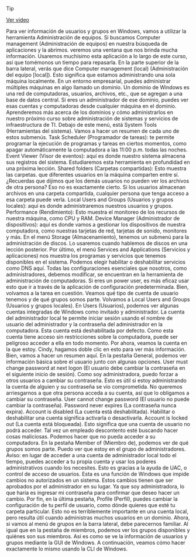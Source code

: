 > [!TIP]  
> [Ver video](https://youtu.be/avIKf0ZTSsw)

Para ver información de usuarios y grupos en Windows, vamos a utilizar la herramienta Administración de equipos. Si buscamos Computer management (Administración de equipos) en nuestra búsqueda de aplicaciones y la abrimos. veremos una ventana que nos brinda mucha información. Usaremos muchísimo esta aplicación a lo largo de este curso, así que tomémonos un tiempo para repasarla. En la parte superior de la barra lateral, verás que dice Computer management (local) (Administración del equipo [local]). Esto significa que estamos administrando una sola máquina localmente. En un entorno empresarial, puedes administrar múltiples máquinas en algo llamado un dominio. Un dominio de Windows es una red de computadoras, usuarios, archivos, etc., que se agregan a una base de datos central. Si eres un administrador de ese dominio, puedes ver esas cuentas y computadoras desde cualquier máquina en el dominio. Aprenderemos más acerca de los dominios y cómo administrarlos en nuestro próximo curso sobre administración de sistemas y servicios de infraestructura de TI. Debajo de este menú, está System Tools (Herramientas del sistema). Vamos a hacer un resumen de cada uno de estos submenús. Task Scheduler (Programador de tareas): te permite programar la ejecución de programas y tareas en ciertos momentos, como apagar automáticamente la computadora a las 11:00 p.m. todas las noches. Event Viewer (Visor de eventos): aquí es donde nuestro sistema almacena sus registros del sistema. Estudiaremos esta herramienta en profundidad en una próxima lección. Shared folders (Carpetas compartidas): Esto muestra las carpetas. que diferentes usuarios en la máquina comparten entre sí. ¿Recuerdas que dijimos que los demás usuarios no pueden ver los archivos de otra persona? Eso no es exactamente cierto. Si los usuarios almacenan archivos en una carpeta compartida, cualquier persona que tenga acceso a esa carpeta puede verla. Local Users and Groups (Usuarios y grupos locales): aquí es donde administraremos nuestros usuarios y grupos. Performance (Rendimiento): Esto muestra el monitoreo de los recursos de nuestra máquina, como CPU y RAM. Device Manager (Administrador de dispositivos): aquí es donde vamos a gestionar los dispositivos de nuestra computadora, como nuestras tarjetas de red, tarjetas de sonido, monitores y más. En el menú Storage (Almacenamiento), tenemos un submenú para la administración de discos. Lo usaremos cuando hablemos de discos en una lección posterior. Por último, el menú Services and Applications (Servicios y aplicaciones) nos muestra los programas y servicios que tenemos disponibles en el sistema. Podemos elegir habilitar o deshabilitar servicios como DNS aquí. Todas las configuraciones esenciales que nosotros, como administradores, debemos modificar, se encuentran en la herramienta de administración de computadoras. Si eres un power user, es más eficaz usar esto que ir a través de la aplicación de configuración predeterminada. Bien, volvamos a la tarea en cuestión. Veamos qué tipo de cuenta de usuario tenemos y de qué grupos somos parte. Volvamos a Local Users and Groups (Usuarios y grupos locales). En Users (Usuarios), podemos ver algunas cuentas integradas de Windows como invitado y administrador. La cuenta del administrador local te permite iniciar sesión usando el nombre de usuario del administrador y la contraseña del administrador en la computadora. Esta cuenta está deshabilitada por defecto. Como esta cuenta tiene acceso sin restricciones sobre la computadora, puede ser peligroso acceder a ella en todo momento. Por ahora, veamos la cuenta en la que estoy. Cindy, hagamos doble clic en esto para ver más información. Bien, vamos a hacer un resumen aquí. En la pestaña General, podemos ver información básica sobre el usuario junto con algunas opciones. User must change password at next logon (El usuario debe cambiar la contraseña en el siguiente inicio de sesión). Como soy administradora, puedo forzar a otros usuarios a cambiar su contraseña. Esto es útil si estoy administrando la cuenta de alguien y su contraseña se vio comprometida. No queremos arriesgarnos a que otra persona acceda a su cuenta, así que lo obligamos a cambiar su contraseña. User cannot change password (El usuario no puede cambiar la contraseña). Password never expires (La contraseña nunca expira). Account is disabled (La cuenta está deshabilitada). Habilitar o deshabilitar una cuenta significa activarla o desactivarla. Account is locked out (La cuenta está bloqueada). Esto significa que una cuenta de usuario no podrá acceder. Tal vez un empleado descontento esté buscando hacer cosas maliciosas. Podemos hacer que no pueda acceder a su computadora. En la pestaña Member of (Miembro de), podemos ver de qué grupos somos parte. Puedo ver que estoy en el grupo de administradores. Aviso: en lugar de acceder a una cuenta de administrador local todo el tiempo, puedes acceder a tu propia cuenta y usar los poderes administrativos cuando los necesites. Esto es gracias a la ayuda de UAC, o control de acceso de usuarios. Esta es una función de Windows que impide cambios no autorizados en un sistema. Estos cambios tienen que ser aprobados por el administrador en su lugar. Ya que soy administradora, lo que haría es ingresar mi contraseña para confirmar que deseo hacer un cambio. Por fin, en la última pestaña, Profile (Perfil), puedes cambiar la configuración de tu perfil de usuario, como dónde quieres que esté tu carpeta particular. Esto no es terriblemente importante en una cuenta local, pero resulta útil cuando administras muchos usuarios en un dominio. Ahora, si vamos al menú de grupos en la barra lateral, debe parecernos familiar. Al igual que en la pestaña de miembros, podemos ver los grupos disponibles y quiénes son sus miembros. Así es como se ve la información de usuarios y grupos mediante la GUI de Windows. A continuación, veamos cómo hacer exactamente lo mismo usando la CLI de Windows.